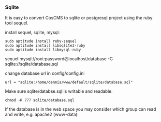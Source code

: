 ### Sqlite

It is easy to convert CosCMS to sqlite or postgresql project using the ruby tool sequel. 

install sequel, sqlite, mysql:

    sudo aptitude install ruby-sequel
    sudo aptitude install libsqlite3-ruby
    sudo aptitude install libmysql-ruby

sequel mysql://root:password@localhost/database -C sqlite://sqlite/database.sql

change database url in config/config.ini

    url = "sqlite:/home/dennis/www/default/sqlite/database.sql"    

Make sure sqlite/databse.sql is writable and readable: 

    chmod -R 777 sqlite/database.sql

If the database is in the web space you may consider which group can read and write, e.g. apache2 (www-data)
